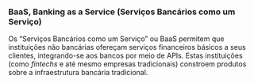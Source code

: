 ### BaaS, Banking as a Service (Serviços Bancários como um Serviço)

Os “Serviços Bancários como um Serviço” ou BaaS permitem que instituições não bancárias ofereçam serviços financeiros básicos a seus clientes, integrando-se aos bancos por meio de APIs. Estas instituições (como _fintechs_ e até mesmo empresas tradicionais) constroem produtos sobre a infraestrutura bancária tradicional.
